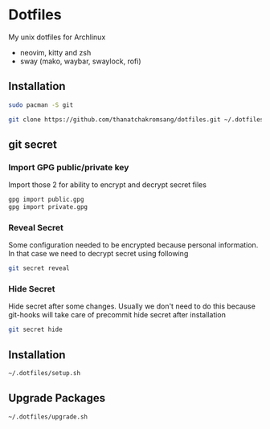 # Dotfiles

My unix dotfiles for Archlinux

- neovim, kitty and zsh
- sway (mako, waybar, swaylock, rofi)

## __Installation__

```bash
sudo pacman -S git

git clone https://github.com/thanatchakromsang/dotfiles.git ~/.dotfiles
```

## git secret

### Import GPG public/private key

Import those 2 for ability to encrypt and decrypt secret files

```bash
gpg import public.gpg
gpg import private.gpg
```

### Reveal Secret

Some configuration needed to be encrypted because personal information. In that case we need to decrypt secret using following

```bash
git secret reveal
```

### Hide Secret

Hide secret after some changes. Usually we don't need to do this because git-hooks will take care of precommit hide secret after installation

```bash
git secret hide
```

## Installation

```bash
~/.dotfiles/setup.sh
```

## Upgrade Packages
```bash
~/.dotfiles/upgrade.sh
```
